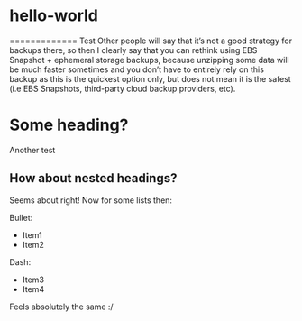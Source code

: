 # hello-world
=============
Test
Other people will say that it’s not a good strategy for backups there, so then I clearly say that you can rethink using EBS Snapshot + ephemeral storage backups, because unzipping some data will be much faster sometimes and you don’t have to entirely rely on this backup as this is the quickest option only, but does not mean it is the safest (i.e EBS Snapshots, third-party cloud backup providers, etc).

# Some heading?
Another test

## How about nested headings?
Seems about right! Now for some lists then:

Bullet:
* Item1
* Item2

Dash:
- Item3
- Item4

Feels absolutely the same :/
